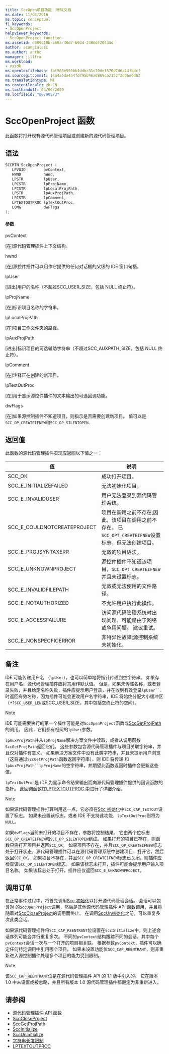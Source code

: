 ```yaml
---
title: SccOpen项目功能 |微软文档
ms.date: 11/04/2016
ms.topic: conceptual
f1_keywords:
- SccOpenProject
helpviewer_keywords:
- SccOpenProject function
ms.assetid: d609510b-660a-46d7-b93d-2406df20434d
author: acangialosi
ms.author: anthc
manager: jillfra
ms.workload:
- vssdk
ms.openlocfilehash: fbf566e593bb1ddbc31c70de1570d746a14fbdcf
ms.sourcegitcommit: 16a4a5da4a4fd795b46a0869ca2152f2d36e6db2
ms.translationtype: MT
ms.contentlocale: zh-CN
ms.lasthandoff: 04/06/2020
ms.locfileid: "80700573"
---
```

# <a name="sccopenproject-function"></a>SccOpenProject 函数
此函数将打开现有源代码管理项目或创建新的源代码管理项目。

## <a name="syntax"></a>语法

```cpp
SCCRTN SccOpenProject (
   LPVOID        pvContext,
   HWND          hWnd,
   LPSTR         lpUser,
   LPCSTR        lpProjName,
   LPCSTR        lpLocalProjPath,
   LPSTR         lpAuxProjPath,
   LPCSTR        lpComment,
   LPTEXTOUTPROC lpTextOutProc,
   LONG          dwFlags
);
```

#### <a name="parameters"></a>参数
 pvContext

[在]源代码管理插件上下文结构。

 hwnd

[在]源控件插件可以用作它提供的任何对话框的父级的 IDE 窗口句柄。

 lpUser

[进出]用户的名称（不超过SCC_USER_SIZE，包括 NULL 终止符）。

 lpProjName

[在]标识项目名称的字符串。

 lpLocalProjPath

[在]项目工作文件夹的路径。

 lpAuxProjPath

[进出]标识项目的可选辅助字符串（不超过SCC_AUXPATH_SIZE，包括 NULL 终止符）。

 lpComment

[在]注释正在创建的新项目。

 lpTextOutProc

[在]用于显示源控件插件的文本输出的可选回调功能。

 dwFlags

[在]如果源控制插件不知道项目，则指示是否需要创建新项目。 值可以是`SCC_OP_CREATEIFNEW`和`SCC_OP_SILENTOPEN.`

## <a name="return-value"></a>返回值
 此函数的源代码管理插件实现应返回以下值之一：

|值|说明|
|-----------|-----------------|
|SCC_OK|成功打开项目。|
|SCC_E_INITIALIZEFAILED|无法初始化项目。|
|SCC_E_INVALIDUSER|用户无法登录到源代码管理系统。|
|SCC_E_COULDNOTCREATEPROJECT|项目在调用之前不存在;因此，该项目在调用之前不存在。 已`SCC_OPT_CREATEIFNEW`设置标志，但无法创建项目。|
|SCC_E_PROJSYNTAXERR|无效的项目语法。|
|SCC_E_UNKNOWNPROJECT|源控件插件不知道该项目，`SCC_OPT_CREATEIFNEW`并且未设置标志。|
|SCC_E_INVALIDFILEPATH|无效或无法使用的文件路径。|
|SCC_E_NOTAUTHORIZED|不允许用户执行此操作。|
|SCC_E_ACCESSFAILURE|访问源代码管理系统时出现问题，可能是由于网络或争用问题。 建议重试。|
|SCC_E_NONSPECFICERROR|非特异性故障;源控制系统未初始化。|

## <a name="remarks"></a>备注
 IDE 可能传递用户名 （`lpUser`），也可以简单地将指针传递到空字符串。 如果存在用户名，源代码管理插件应将其用作默认值。 但是，如果未传递名称，或者登录失败，并且给定名称失败，插件应提示用户登录，并在收到有效登录`lpUser``.`时返回有效名称，因为插件可能会更改用户名字符串，IDE 将始终分配大小缓冲区（+1`SCC_USER_LEN`或SCC_USER_SIZE，其中包括空终止符的空间）。

> [!NOTE]
> IDE 可能需要执行的第一个操作可能是对`SccOpenProject`函数或[SccGetProjPath](../extensibility/sccgetprojpath-function.md)的调用。 因此，它们都有相同的`lpUser`参数。

 `lpAuxProjPath`并从`lpProjName`解决方案文件中读取，或者从调用函数`SccGetProjPath`返回它们。 这些参数包含源代码管理插件与项目关联字符串，并且仅对插件有意义。 如果解决方案文件中没有此类字符串，并且未提示用户浏览（这将通过`SccGetProjPath`函数返回字符串），则 IDE 将传递 和`lpAuxProjPath``lpProjName`的空字符串，并期望此函数返回时插件会更新这些值。

 `lpTextOutProc`是 IDE 为显示命令结果输出而向源代码管理插件提供的回调函数的指针。 此回调函数在[LPTEXTOUTPROC 中](../extensibility/lptextoutproc.md)进行了详细介绍。

> [!NOTE]
> 如果源代码管理插件打算利用这一点，它必须在[Scc 初始化](../extensibility/sccinitialize-function.md)中`SCC_CAP_TEXTOUT`设置了标志。 如果未设置该标志，或者 IDE 不支持此功能，`lpTextOutProc`则将为`NULL`。

 如果`dwFlags`当前未打开的项目不存在，参数将控制结果。 它由两个位标志`SCC_OP_CREATEIFNEW`和`SCC_OP_SILENTOPEN`组成。 如果打开的项目已存在，则函数只需打开项目并返回`SCC_OK`。 如果项目不存在，并且`SCC_OP_CREATEIFNEW`标志处于打开状态，源代码管理插件可以在源代码管理系统中创建项目，打开它，然后返回`SCC_OK`。 如果项目不存在，并且`SCC_OP_CREATEIFNEW`标志已关闭，则插件应检查该`SCC_OP_SILENTOPEN`标志。 如果该标志未打开，插件可能会提示用户输入项目名称。 如果该标志处于打开，插件应仅返回`SCC_E_UNKNOWNPROJECT`。

## <a name="calling-order"></a>调用订单
 在正常事件过程中，将首先调用[Scc 初始化](../extensibility/sccinitialize-function.md)以打开源代码管理会话。 会话可以包含对 的`SccOpenProject`调用，然后是其他源代码管理插件 API 函数调用，并且将随着对[SccCloseProject](../extensibility/scccloseproject-function.md)的调用而终止。 在调用[SccUn初始化](../extensibility/sccuninitialize-function.md)之前，可以重复多次此类会话。

 如果源代码管理插件将`SCC_CAP_REENTRANT`位设置在`SccInitialize`中，则上述会话序列可能会并行重复多次。 不同的`pvContext`结构跟踪不同的会话，其中每个`pvContext`会话一次与一个打开的项目相关联。 根据参数`pvContext`，插件可以确定任何特定调用中引用哪个项目。 如果未设置功能位`SCC_CAP_REENTRANT`，则非重新进入源控制插件处理多个项目的能力受到限制。

> [!NOTE]
> 该`SCC_CAP_REENTRANT`位是在源代码管理插件 API 的 1.1 版中引入的。 它在版本 1.0 中未设置或被忽略，并且所有版本 1.0 源代码管理插件都假定为非重新进入。

## <a name="see-also"></a>请参阅
- [源代码管理插件 API 函数](../extensibility/source-control-plug-in-api-functions.md)
- [SccCloseProject](../extensibility/scccloseproject-function.md)
- [SccGetProjPath](../extensibility/sccgetprojpath-function.md)
- [SccInitialize](../extensibility/sccinitialize-function.md)
- [SccUninitialize](../extensibility/sccuninitialize-function.md)
- [字符串长度限制](../extensibility/restrictions-on-string-lengths.md)
- [LPTEXTOUTPROC](../extensibility/lptextoutproc.md)
